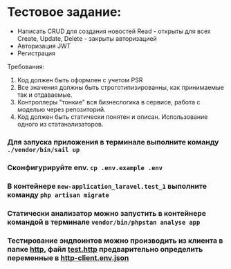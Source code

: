 # Тестовое задание:

- Написать CRUD для создания новостей
Read - открыты для всех
Create, Update, Delete - закрыты авторизацией
- Авторизация JWT
- Регистрация

Требования:

1. Код должен быть оформлен с учетом PSR
2. Все значения должны быть строготипизированны, как принимаемые так и отдаваемые.
3. Контроллеры "тонкие" вся бизнеслогика в сервисе, работа с моделью через репозиторий.
4. Код должен быть статически понятен и описан. Использование одного из статанализаторов.

### Для запуска приложения в терминале выполните команду `./vendor/bin/sail up`
### Сконфигурируйте env. `cp .env.example .env`
### В контейнере `new-application_laravel.test_1` выполните команду `php artisan migrate`
### Статически анализатор можно запустить в контейнере командой в терминале `vendor/bin/phpstan analyse app`
### Тестирование эндпоинтов можно производить из клиента в папке [http](http), файл [test.http](http%2Ftest.http) предварительно определить переменные в [http-client.env.json](http%2Fhttp-client.env.json)
